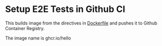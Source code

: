 # Setup E2E Tests in Github CI

This builds image from the directives in [Dockerfile](./Dockerfile) and pushes it to Github Container Registry.

The image name is ghcr.io/hello